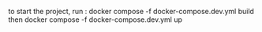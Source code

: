to start the project, run :
docker compose -f docker-compose.dev.yml build
then
docker compose -f docker-compose.dev.yml up
